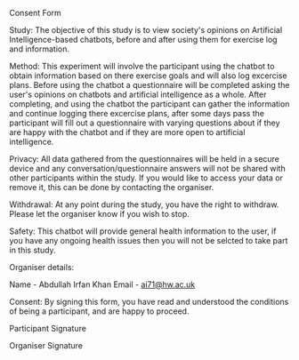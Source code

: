 Consent Form


Study: The objective of this study is to view society's opinions on Artificial Intelligence-based chatbots, before and after using them for exercise log and information.

Method: This experiment will involve the participant using the chatbot to obtain information based on there exercise goals and will also log excercise plans. Before using the chatbot a questionnaire will be completed asking the user's opinions on chatbots and artificial intelligence as a whole. After completing, and using the chatbot the participant can gather the information and continue logging there excercise plans, after some days pass the participant will fill out a questionnaire with varying questions about if they are happy with the chatbot and if they are more open to artificial intelligence. 

Privacy: All data gathered from the questionnaires will be held in a secure device and any conversation/questionnaire answers will not be shared with other participants within the study. If you would like to access your data or remove it, this can be done by contacting the organiser.

Withdrawal: At any point during the study, you have the right to withdraw. Please let the organiser know if you wish to stop.

Safety: This chatbot will provide general health information to the user, if you have any ongoing health issues then you will not be selcted to take part in this study.

Organiser details:

Name - Abdullah Irfan Khan
Email - ai71@hw.ac.uk

Consent: By signing this form, you have read and understood the conditions of being a participant, and are happy to proceed.

Participant Signature





Organiser Signature






